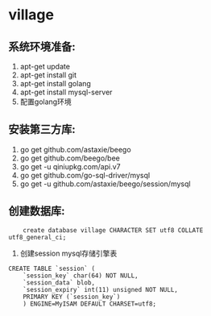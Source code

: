 # village


## 系统环境准备:

1. apt-get update
2. apt-get install git
3. apt-get install golang
4. apt-get install mysql-server
5. 配置golang环境

## 安装第三方库:
1. go get github.com/astaxie/beego
2. go get github.com/beego/bee
3. go get -u qiniupkg.com/api.v7
4. go get github.com/go-sql-driver/mysql
5. go get -u github.com/astaxie/beego/session/mysql


## 创建数据库:
```
    create database village CHARACTER SET utf8 COLLATE utf8_general_ci;
```

1. 创建session mysql存储引擎表

```
CREATE TABLE `session` (
    `session_key` char(64) NOT NULL,
	`session_data` blob,
	`session_expiry` int(11) unsigned NOT NULL,
	PRIMARY KEY (`session_key`)
	) ENGINE=MyISAM DEFAULT CHARSET=utf8;
```